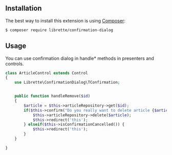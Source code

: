 Installation
------------

The best way to install this extension is using  [Composer](http://getcomposer.org/):

```sh
$ composer require librette/confirmation-dialog
```

Usage
-----------

You can use confirmation dialog in handle* methods in presenters and controls.

```php
class ArticleControl extends Control
{
	use Librette\ConfirmationDialog\TConfirmation;


	public function handleRemove($id)
	{
		$article = $this->articleRepository->get($id);
		if($this->confirm("Do you really want to delete article {$article->title}?")) {
			$this->articleRepository->delete($article);
			$this->redirect('this');
		} elseif($this->isConfirmationCancelled()) {
			$this->redirect('this');
		}
	}

}
```
